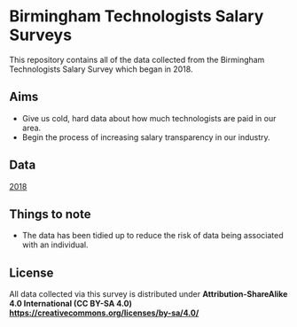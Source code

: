 # Birmingham Technologists Salary Surveys

This repository contains all of the data collected from the Birmingham Technologists Salary Survey which began in 2018.

## Aims

* Give us cold, hard data about how much technologists are paid in our area.
* Begin the process of increasing salary transparency in our industry.

## Data

[2018](2018/data.csv)

## Things to note

* The data has been tidied up to reduce the risk of data being associated with an individual.

## License

All data collected via this survey is distributed under **Attribution-ShareAlike 4.0 International (CC BY-SA 4.0) https://creativecommons.org/licenses/by-sa/4.0/**
